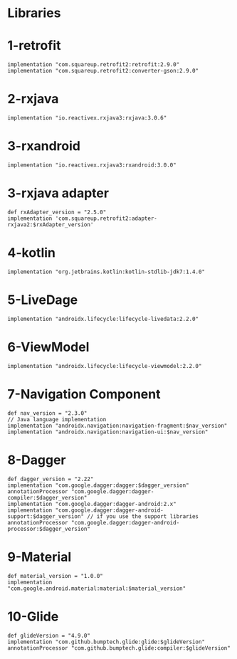 # Libraries

# 1-retrofit
    implementation "com.squareup.retrofit2:retrofit:2.9.0"
    implementation "com.squareup.retrofit2:converter-gson:2.9.0"

# 2-rxjava
    implementation "io.reactivex.rxjava3:rxjava:3.0.6"

# 3-rxandroid
    implementation "io.reactivex.rxjava3:rxandroid:3.0.0"
    
# 3-rxjava adapter
    def rxAdapter_version = "2.5.0"
    implementation 'com.squareup.retrofit2:adapter-rxjava2:$rxAdapter_version'

# 4-kotlin
    implementation "org.jetbrains.kotlin:kotlin-stdlib-jdk7:1.4.0"

# 5-LiveDage
    implementation "androidx.lifecycle:lifecycle-livedata:2.2.0"

# 6-ViewModel
    implementation "androidx.lifecycle:lifecycle-viewmodel:2.2.0"

# 7-Navigation Component
    def nav_version = "2.3.0"
    // Java language implementation
    implementation "androidx.navigation:navigation-fragment:$nav_version"
    implementation "androidx.navigation:navigation-ui:$nav_version"

# 8-Dagger
    def dagger_version = "2.22"
    implementation "com.google.dagger:dagger:$dagger_version"
    annotationProcessor "com.google.dagger:dagger-compiler:$dagger_version"
    implementation "com.google.dagger:dagger-android:2.x"
    implementation "com.google.dagger:dagger-android-support:$dagger_version" // if you use the support libraries
    annotationProcessor "com.google.dagger:dagger-android-processor:$dagger_version"
 
# 9-Material 
    def material_version = "1.0.0"
    implementation "com.google.android.material:material:$material_version"

# 10-Glide
    def glideVersion = "4.9.0"
    implementation "com.github.bumptech.glide:glide:$glideVersion"
    annotationProcessor "com.github.bumptech.glide:compiler:$glideVersion"
    
    

